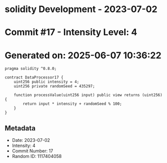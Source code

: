﻿# solidity Development - 2023-07-02
# Commit #17 - Intensity Level: 4
# Generated on: 2025-06-07 10:36:22
```solidity
pragma solidity ^0.8.0;

contract DataProcessor17 {
    uint256 public intensity = 4;
    uint256 private randomSeed = 435297;

    function processValue(uint256 input) public view returns (uint256) {
        return input * intensity + randomSeed % 100;
    }
}
```
## Metadata
- Date: 2023-07-02
- Intensity: 4
- Commit Number: 17
- Random ID: 1117404058
